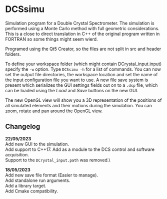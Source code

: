# DCSsimu
Simulation program for a Double Crystal Spectrometer.
The simulation is performed using a Monte Carlo method with full geometric considerations.
This is a close to direct translation in C++ of the original program written in FORTRAN so some things might seem wierd.

Programed using the Qt5 Creator, so the files are not split in src and header folders.

To define your workspace folder (which might contain DCrystal_input.input) specify the `-w` option.
Type `DCSsimu -h` for a list of commands.
You can now set the output file directories, the workspace location and set the name of the input configuration file you want to use.
A new file save system is present which serializes the GUI settings fields out on to a `.dsp` file, which can be loaded using the *Load* and *Save* buttons on the new GUI.

The new OpenGL view will show you a 3D representation of the positions of all simulated elements and their motions during the simulation. You can zoom, rotate and pan around the OpenGL view.

## Changelog

**22/05/2023**\
Add new GUI to the simulation.\
Add support to C++17. Add as a module to the DCS control and software acquisition.\
Support to the `DCrystal_input.path` was removed.\

**18/05/2023**\
Add new save file format (Easier to manage).\
Add standalone run arguments.\
Add a library target.\
Add Cmake compatibility.
